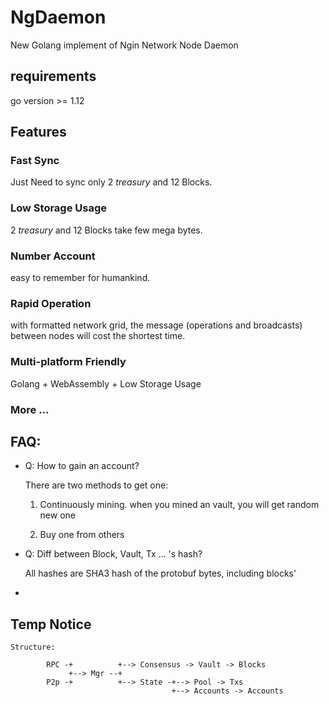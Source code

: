 # NgDaemon
New Golang implement of Ngin Network Node Daemon

## requirements

go version >= 1.12

## Features 

### Fast Sync

Just Need to sync only 2 *treasury* and 12 Blocks.

### Low Storage Usage

2 *treasury* and 12 Blocks take few mega bytes.

### Number Account

easy to remember for humankind.

### Rapid Operation

with formatted network grid, the message (operations and broadcasts) between nodes will cost the shortest time.

### Multi-platform Friendly

Golang + WebAssembly + Low Storage Usage

### More ...

## FAQ:

- Q: How to gain an account?


    There are two methods to get one:
    
    1. Continuously mining. when you mined an vault, you will get random new one
    
    2. Buy one from others

- Q: Diff between Block, Vault, Tx ... 's hash? 


    All hashes are SHA3 hash of the protobuf bytes, including blocks'

 
- 

## Temp Notice
```
Structure:
      
        RPC -+          +--> Consensus -> Vault -> Blocks
             +--> Mgr --+ 
        P2p -+          +--> State -+--> Pool -> Txs
                                    +--> Accounts -> Accounts



```

